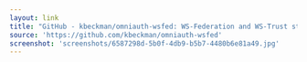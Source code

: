 ```yaml
---
layout: link
title: "GitHub - kbeckman/omniauth-wsfed: WS-Federation and WS-Trust strategy for OmniAuth."
source: 'https://github.com/kbeckman/omniauth-wsfed'
screenshot: 'screenshots/6587298d-5b0f-4db9-b5b7-4480b6e81a49.jpg'
---
```


